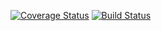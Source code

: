 [![Coverage Status](https://coveralls.io/repos/github/sergiolclem/MangoCourse/badge.svg?branch=master)](https://coveralls.io/github/sergiolclem/MangoCourse?branch=master)
[![Build Status](https://travis-ci.com/sergiolclem/MangoCourse.svg?branch=master)](https://travis-ci.com/sergiolclem/MangoCourse)
